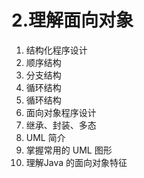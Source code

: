 # 2.理解面向对象

1. 结构化程序设计
2. 顺序结构
3. 分支结构
4. 循环结构
5. 循环结构
6. 面向对象程序设计
7. 继承、封装、多态
8. UML 简介
9. 掌握常用的 UML 图形
10. 理解Java 的面向对象特征
